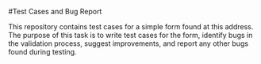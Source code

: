 #Test Cases and Bug Report
 
This repository contains test cases for a simple form found at this address. The purpose of this task is to write test cases for the form, identify bugs in the validation process, suggest improvements, and report any other bugs found during testing.
 
